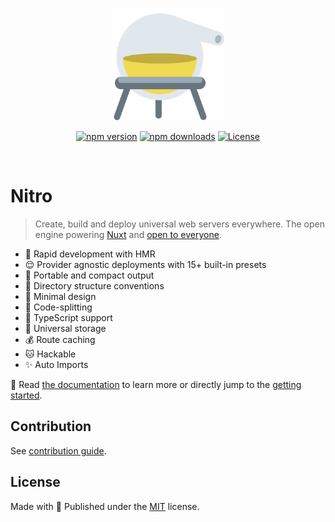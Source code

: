 <p align="center">
  <a href="https://nitro.unjs.io" target="_blank" rel="noopener noreferrer">
    <img width="180" src="./docs/public/nitro.svg" alt="Nitro logo">
  </a>
</p>
<p align="center">
  <a href="https://npmjs.com/package/nitropack"><img src="https://img.shields.io/npm/v/nitropack?style=flat&colorA=18181B&colorB=d8c449" alt="npm version"></a>
  <a href="https://npmjs.com/package/nitropack"><img src="https://img.shields.io/npm/dm/nitropack?style=flat&colorA=18181B&colorB=d8c449" alt="npm downloads"></a>
  <a href="https://github.com/unjs/nitro/blob/main/LICENSE"><img src="https://img.shields.io/github/license/unjs/nitro.svg?style=flat&colorA=18181B&colorB=d8c449" alt="License"></a>
</p>
<br/>

# Nitro

> Create, build and deploy universal web servers everywhere.
> The open engine powering [Nuxt](https://nuxt.com) and [open to everyone](https://github.com/unjs/nitro/discussions/1015).

- 🐇 Rapid development with HMR
- 😌 Provider agnostic deployments with 15+ built-in presets
- 💼 Portable and compact output
- 📁 Directory structure conventions
- 🤏 Minimal design
- 🚀 Code-splitting
- 👕 TypeScript support
- 💾 Universal storage
- 💰 Route caching
- 🐱 Hackable
- ✨ Auto Imports

📖 Read [the documentation](https://nitro.unjs.io) to learn more or directly jump to the [getting started](https://nitro.unjs.io/guide/introduction/getting-started).

## Contribution

See [contribution guide](https://nitro.unjs.io/guide/community/contribution).

## License

Made with 💛 Published under the [MIT](./LICENSE) license.
